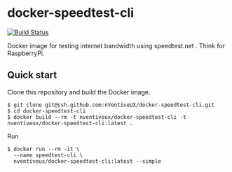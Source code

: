 # docker-speedtest-cli
[![Build Status](https://travis-ci.org/nVentiveUX/docker-speedtest-cli.svg?branch=master)](https://travis-ci.org/nVentiveUX/docker-speedtest-cli)

Docker image for testing internet bandwidth using speedtest.net . Think for RaspberryPi.

## Quick start

Clone this repository and build the Docker image.

```shell
$ git clone git@ssh.github.com:nVentiveUX/docker-speedtest-cli.git
$ cd docker-speedtest-cli
$ docker build --rm -t nventiveux/docker-speedtest-cli -t nventiveux/docker-speedtest-cli:latest .
```

Run

```shell
$ docker run --rm -it \
  --name speedtest-cli \
  nventiveux/docker-speedtest-cli:latest --simple
```

